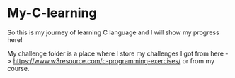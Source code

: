 # My-C-learning

So this is my journey of learning C language and I will show my progress here!

My challenge folder is a place where I store my challenges I got from here -> https://www.w3resource.com/c-programming-exercises/ or from my course.
